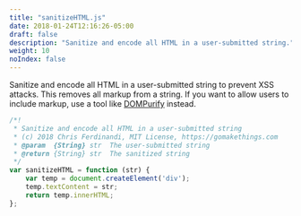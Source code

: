 ```yaml
---
title: "sanitizeHTML.js"
date: 2018-01-24T12:16:26-05:00
draft: false
description: "Sanitize and encode all HTML in a user-submitted string."
weight: 10
noIndex: false
---
```


Sanitize and encode all HTML in a user-submitted string to prevent XSS attacks. This removes all markup from a string. If you want to allow users to include markup, use a tool like [DOMPurify](https://github.com/cure53/DOMPurify) instead.

```js
/*!
 * Sanitize and encode all HTML in a user-submitted string
 * (c) 2018 Chris Ferdinandi, MIT License, https://gomakethings.com
 * @param  {String} str  The user-submitted string
 * @return {String} str  The sanitized string
 */
var sanitizeHTML = function (str) {
	var temp = document.createElement('div');
	temp.textContent = str;
	return temp.innerHTML;
};
```